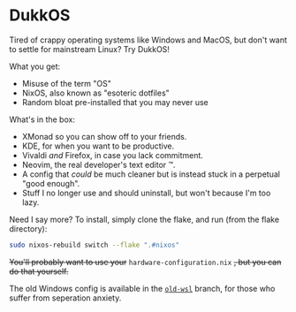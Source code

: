 # DukkOS
Tired of crappy operating systems like Windows and MacOS, but don't want to settle for mainstream Linux? Try DukkOS!

What you get:
- Misuse of the term "OS"
- NixOS, also known as "esoteric dotfiles"
- Random bloat pre-installed that you may never use

What's in the box:
- XMonad so you can show off to your friends.
- KDE, for when you want to be productive.
- Vivaldi *and* Firefox, in case you lack commitment.
- Neovim, the real developer's text editor ™.
- A config that *could* be much cleaner but is instead stuck in a perpetual "good enough".
- Stuff I no longer use and should uninstall, but won't because I'm too lazy.

Need I say more?
To install, simply clone the flake, and run (from the flake directory):
```sh
sudo nixos-rebuild switch --flake ".#nixos"
```
~~You'll probably want to use your~~ `hardware-configuration.nix` ~~, but you can do that yourself.~~

The old Windows config is available in the [`old-wsl`](https://github.com/DakshG07/nix-stuff/tree/old-wsl) branch, for those who suffer from seperation anxiety.
